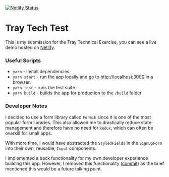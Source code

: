 [![Netlify Status](https://api.netlify.com/api/v1/badges/b3d17311-c014-4cb0-b578-0627aee4cf42/deploy-status)](https://app.netlify.com/sites/pagey-tray/deploys)

# Tray Tech Test

This is my submission for the Tray Technical Exercise, you can see a live demo hosted
on [Netlify](https://pagey-tray.netlify.app/).

### Useful Scripts

-   `yarn` - install dependencies
-   `yarn start` - run the app locally and go to [http://localhost:3000](http://localhost:3000) in a browser.
-   `yarn test` - runs the test suite
-   `yarn build` - builds the app for production to the `/build` folder

### Developer Notes

I decided to use a form library called `Formik` since it is one of the most popular form libraries.
This also allowed me to drastically reduce state management and therefore have no need for `Redux`,
which can often be overkill for small apps.

With more time, I would have abstracted the `StyledFields` in the `SignUpForm` into their own, reusable,
`Input` components.

I implemented a back functionality for my own developer experience building this app. However, I removed
this functionality ([commit](https://github.com/D-Pagey/tray/commit/ca37ca99fbc1a6a7551f3cdbf816f3be84528af5))
as the brief mentioned this would be a future talking point.
